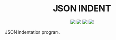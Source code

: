 <div align="center">

# JSON INDENT

![](https://img.shields.io/badge/Python-3.10-blue)
![](https://img.shields.io/badge/LICENSE-Apache2.0-%2300557f)
![](https://img.shields.io/badge/lastest-2025--06--26-green)
![](https://img.shields.io/badge/contact-dr.mokira%40uatmgasa.com-blueviolet)

</div>

JSON Indentation program.
